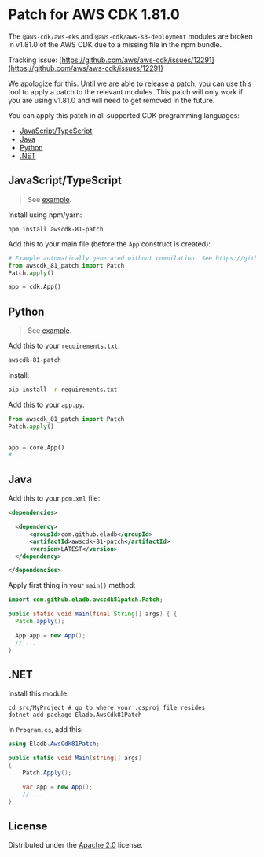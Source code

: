 # Patch for AWS CDK 1.81.0

The `@aws-cdk/aws-eks` and `@aws-cdk/aws-s3-deployment` modules are broken in
v1.81.0 of the AWS CDK due to a missing file in the npm bundle.

Tracking issue: [https://github.com/aws/aws-cdk/issues/12291](https://github.com/aws/aws-cdk/issues/12291)

We apologize for this. Until we are able to release a patch, you can use this
tool to apply a patch to the relevant modules. This patch will only work if you
are using v1.81.0 and will need to get removed in the future.

You can apply this patch in all supported CDK programming languages:

* [JavaScript/TypeScript](#javascripttypescript)
* [Java](#java)
* [Python](#python)
* [.NET](#net)

## JavaScript/TypeScript

> See [example](./examples/typescript).

Install using npm/yarn:

```shell
npm install awscdk-81-patch
```

Add this to your main file (before the `App` construct is created):

```python
# Example automatically generated without compilation. See https://github.com/aws/jsii/issues/826
from awscdk_81_patch import Patch
Patch.apply()

app = cdk.App()
```

## Python

> See [example](./examples/python).

Add this to your `requirements.txt`:

```txt
awscdk-81-patch
```

Install:

```sh
pip install -r requirements.txt
```

Add this to your `app.py`:

```py
from awscdk_81_patch import Patch
Patch.apply()


app = core.App()
# ...
```

## Java

Add this to your `pom.xml` file:

```xml
<dependencies>

  <dependency>
      <groupId>com.github.eladb</groupId>
      <artifactId>awscdk-81-patch</artifactId>
      <version>LATEST</version>
  </dependency>

</dependencies>
```

Apply first thing in your `main()` method:

```java
import com.github.eladb.awscdk81patch.Patch;

public static void main(final String[] args) { {
  Patch.apply();

  App app = new App();
  // ...
}
```

## .NET

Install this module:

```shell
cd src/MyProject # go to where your .csproj file resides
dotnet add package Eladb.AwsCdk81Patch
```

In `Program.cs`, add this:

```cs
using Eladb.AwsCdk81Patch;

public static void Main(string[] args)
{
    Patch.Apply();

    var app = new App();
    // ...
}
```

## License

Distributed under the [Apache 2.0](./LICENSE) license.
